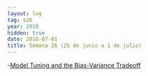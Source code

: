 ```yaml
---
layout: log
tag: s26
year: 2018
hidden: true
date: 2018-07-01
title: Semana 26 (25 de junio a 1 de julio)
---
```


-[Model Tuning and the Bias-Variance Tradeoff](http://www.r2d3.us/visual-intro-to-machine-learning-part-2/)
